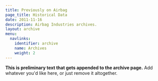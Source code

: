 ```yaml
---
title: Previously on Airbag
page_title: Historical Data
date: 2011-11-16
description: Airbag Industries archives.
layout: archive
menu:
  navlinks:
    identifier: archive
    name: Archives
    weight: 2
---
```


**This is preliminary text that gets appended to the archive page.** Add whatever you'd like here, or just remove it altogether.
